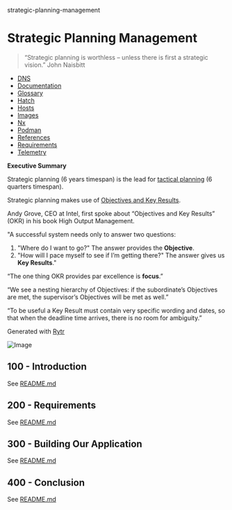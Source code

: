 strategic-planning-management
# Strategic Planning Management

> “Strategic planning is worthless – unless there is first a strategic vision.” John Naisbitt

- [DNS](./DNS.md)
- [Documentation](./DOCUMENTATION.md)
- [Glossary](./GLOSSARY.md)
- [Hatch](./HATCH.md)
- [Hosts](./HOSTS.md)
- [Images](./IMAGES.md)
- [Nx](./NX.md)
- [Podman](./PODMAN.md)
- [References](./REFERENCES.md)
- [Requirements](./REQUIREMENTS.md)
- [Telemetry](./TELEMETRY.md)

**Executive Summary**

Strategic planning (6 years timespan) is the lead for [tactical planning](https://github.com/vanHeemstraSystems/tactical-planning-management) (6 quarters timespan).

Strategic planning makes use of [Objectives and Key Results](https://github.com/joelparkerhenderson/objectives-and-key-results).

Andy Grove, CEO at Intel, first spoke about “Objectives and Key Results” (OKR) in his book High Output Management.

"A successful system needs only to answer two questions: 

1) "Where do I want to go?" The answer provides the **Objective**.
2) "How will I pace myself to see if I’m getting there?" The answer gives us **Key Results**."

“The one thing OKR provides par excellence is **focus**.”

“We see a nesting hierarchy of Objectives: if the subordinate’s Objectives are met, the supervisor’s Objectives will be met as well.”

“To be useful a Key Result must contain very specific wording and dates, so that when the deadline time arrives, there is no room for ambiguity.”

Generated with [Rytr](https://app.rytr.me)

![Image](https://github.com/user-attachments/assets/3022e367-5c38-438f-834d-cdca99f2bf66)

## 100 - Introduction

See [README.md](./100/README.md)

## 200 - Requirements

See [README.md](./200/README.md)

## 300 - Building Our Application

See [README.md](./300/README.md)

## 400 - Conclusion

See [README.md](./400/README.md)
